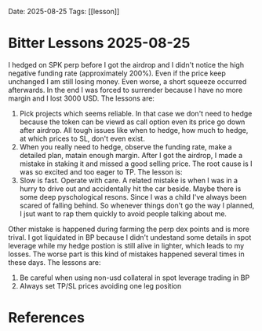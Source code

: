 Date: 2025-08-25
Tags: [[lesson]]

# Bitter Lessons 2025-08-25

I hedged on SPK perp before I got the airdrop and I didn't notice the high negative funding rate (approximately 200%). Even if the price keep unchanged I am still losing money. Even worse, a short squeeze occurred afterwards. In the end I was forced to surrender because I have no more margin and I lost 3000 USD. The lessons are:
1. Pick projects which seems reliable. In that case we don't need to hedge because the token can be viewd as call option even its price go down after airdrop. All tough issues like when to hedge, how much to hedge, at which prices to SL, don't even exist.
2. When you really need to hedge, observe the funding rate, make a detailed plan, matain enough margin.
After I got the airdrop, I made a mistake in staking it and missed a good selling price. The root cause is I was so excited and too eager to TP. The lesson is:
3. Slow is fast. Operate with care.
A related mistake is when I was in a hurry to drive out and accidentally hit the car beside. Maybe there is some deep pyschological resons. Since I was a child I've always been scared of falling behind. So whenever things don't go the way I planned, I jsut want to rap them quickly to avoid people talking about me.


Other mistake is happened during farming the perp dex points and is more trival. I got liquidated in BP because I didn't undestand some details in spot leverage while  my hedge postion is still alive in lighter, which leads to my losses. The worse part is this kind of mistakes happened several times in these days. The lessons are:
1. Be careful when using non-usd collateral in spot leverage trading in BP
2. Always set TP/SL prices avoiding one leg position






# References
